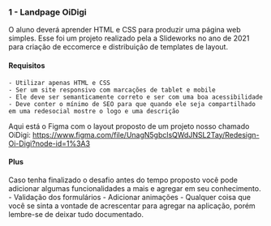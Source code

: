 ### 1 - Landpage OiDigi
O aluno deverá aprender HTML e CSS para produzir uma página web simples. Esse foi um projeto realizado pela a Slideworks no ano de 2021 para criação de eccomerce e distribuição de templates de layout.

#### Requisitos
    - Utilizar apenas HTML e CSS
    - Ser um site responsivo com marcações de tablet e mobile
    - Ele deve ser semanticamente correto e ser com uma boa acessibilidade
    - Deve conter o mínimo de SEO para que quando ele seja compartilhado em uma redesocial mostre o logo e uma descrição

Aqui está o Figma com o layout proposto de um projeto nosso chamado OiDigi: https://www.figma.com/file/UnagN5gbclsQWdJNSL2Tay/Redesign-Oi-Digi?node-id=1%3A3

#### Plus
Caso tenha finalizado o desafio antes do tempo proposto você pode adicionar algumas funcionalidades a mais e agregar em seu conhecimento.
    - Validação dos formulários
    - Adicionar animações
    - Qualquer coisa que você se sinta a vontade de acrescentar para agregar na aplicação, porém lembre-se de deixar tudo documentado.
